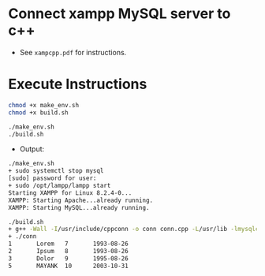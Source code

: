 # Connect xampp MySQL server to c++

* See `xampcpp.pdf` for instructions.

# Execute Instructions

```bash
chmod +x make_env.sh
chmod +x build.sh

./make_env.sh
./build.sh
```

* Output:

```bash
./make_env.sh 
+ sudo systemctl stop mysql
[sudo] password for user: 
+ sudo /opt/lampp/lampp start
Starting XAMPP for Linux 8.2.4-0...
XAMPP: Starting Apache...already running.
XAMPP: Starting MySQL...already running.

./build.sh 
+ g++ -Wall -I/usr/include/cppconn -o conn conn.cpp -L/usr/lib -lmysqlcppconn
+ ./conn
1       Lorem   7       1993-08-26
2       Ipsum   8       1993-08-26
3       Dolor   9       1995-08-26
5       MAYANK  10      2003-10-31

```
